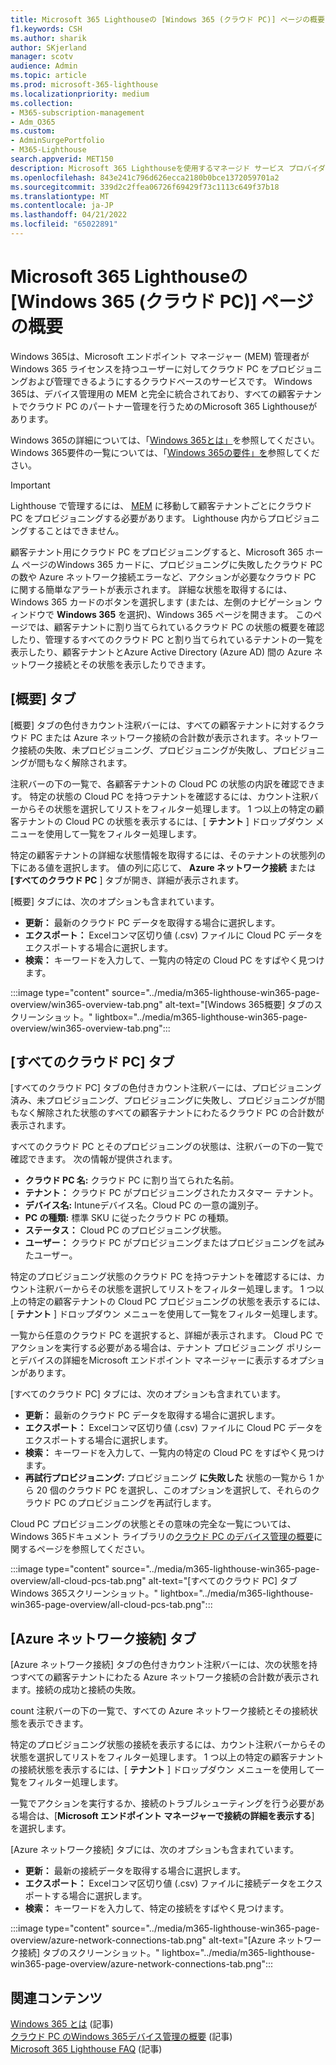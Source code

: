```yaml
---
title: Microsoft 365 Lighthouseの [Windows 365 (クラウド PC)] ページの概要
f1.keywords: CSH
ms.author: sharik
author: SKjerland
manager: scotv
audience: Admin
ms.topic: article
ms.prod: microsoft-365-lighthouse
ms.localizationpriority: medium
ms.collection:
- M365-subscription-management
- Adm_O365
ms.custom:
- AdminSurgePortfolio
- M365-Lighthouse
search.appverid: MET150
description: Microsoft 365 Lighthouseを使用するマネージド サービス プロバイダー (MSP) の場合は、Windows 365 (クラウド PC) ページについて説明します。
ms.openlocfilehash: 843e241c796d626ecca2180b0bce1372059701a2
ms.sourcegitcommit: 339d2c2ffea06726f69429f73c1113c649f37b18
ms.translationtype: MT
ms.contentlocale: ja-JP
ms.lasthandoff: 04/21/2022
ms.locfileid: "65022891"
---
```

# <a name="overview-of-the-windows-365-cloud-pcs-page-in-microsoft-365-lighthouse"></a>Microsoft 365 Lighthouseの [Windows 365 (クラウド PC)] ページの概要  
  
Windows 365は、Microsoft エンドポイント マネージャー (MEM) 管理者がWindows 365 ライセンスを持つユーザーに対してクラウド PC をプロビジョニングおよび管理できるようにするクラウドベースのサービスです。 Windows 365は、デバイス管理用の MEM と完全に統合されており、すべての顧客テナントでクラウド PC のパートナー管理を行うためのMicrosoft 365 Lighthouseがあります。

Windows 365の詳細については、「[Windows 365とは」](/windows-365/overview)を参照してください。 Windows 365要件の一覧については、「[Windows 365の要件」を](/windows-365/enterprise/requirements)参照してください。

> [!IMPORTANT]
> Lighthouse で管理するには、 [MEM](https://go.microsoft.com/fwlink/p/?linkid=2150463) に移動して顧客テナントごとにクラウド PC をプロビジョニングする必要があります。 Lighthouse 内からプロビジョニングすることはできません。

顧客テナント用にクラウド PC をプロビジョニングすると、Microsoft 365 ホーム ページのWindows 365 カードに、プロビジョニングに失敗したクラウド PC の数や Azure ネットワーク接続エラーなど、アクションが必要なクラウド PC に関する簡単なアラートが表示されます。 詳細な状態を取得するには、Windows 365 カードのボタンを選択します (または、左側のナビゲーション ウィンドウで **Windows 365** を選択)、Windows 365 ページを開きます。 このページでは、顧客テナントに割り当てられているクラウド PC の状態の概要を確認したり、管理するすべてのクラウド PC と割り当てられているテナントの一覧を表示したり、顧客テナントとAzure Active Directory (Azure AD) 間の Azure ネットワーク接続とその状態を表示したりできます。

## <a name="overview-tab"></a>[概要] タブ

[概要] タブの色付きカウント注釈バーには、すべての顧客テナントに対するクラウド PC または Azure ネットワーク接続の合計数が表示されます。ネットワーク接続の失敗、未プロビジョニング、プロビジョニングが失敗し、プロビジョニングが間もなく解除されます。

注釈バーの下の一覧で、各顧客テナントの Cloud PC の状態の内訳を確認できます。 特定の状態の Cloud PC を持つテナントを確認するには、カウント注釈バーからその状態を選択してリストをフィルター処理します。 1 つ以上の特定の顧客テナントの Cloud PC の状態を表示するには、[ **テナント** ] ドロップダウン メニューを使用して一覧をフィルター処理します。

特定の顧客テナントの詳細な状態情報を取得するには、そのテナントの状態列の下にある値を選択します。 値の列に応じて、 **Azure ネットワーク接続** または **[すべてのクラウド PC** ] タブが開き、詳細が表示されます。

[概要] タブには、次のオプションも含まれています。

- **更新：** 最新のクラウド PC データを取得する場合に選択します。
- **エクスポート：** Excelコンマ区切り値 (.csv) ファイルに Cloud PC データをエクスポートする場合に選択します。
- **検索：** キーワードを入力して、一覧内の特定の Cloud PC をすばやく見つけます。

:::image type="content" source="../media/m365-lighthouse-win365-page-overview/win365-overview-tab.png" alt-text="[Windows 365概要] タブのスクリーンショット。" lightbox="../media/m365-lighthouse-win365-page-overview/win365-overview-tab.png":::

## <a name="all-cloud-pcs-tab"></a>[すべてのクラウド PC] タブ

[すべてのクラウド PC] タブの色付きカウント注釈バーには、プロビジョニング済み、未プロビジョニング、プロビジョニングに失敗し、プロビジョニングが間もなく解除された状態のすべての顧客テナントにわたるクラウド PC の合計数が表示されます。

すべてのクラウド PC とそのプロビジョニングの状態は、注釈バーの下の一覧で確認できます。 次の情報が提供されます。

- **クラウド PC 名:** クラウド PC に割り当てられた名前。
- **テナント：** クラウド PC がプロビジョニングされたカスタマー テナント。
- **デバイス名:** Intuneデバイス名。Cloud PC の一意の識別子。
- **PC の種類:** 標準 SKU に従ったクラウド PC の種類。
- **ステータス：** Cloud PC のプロビジョニング状態。
- **ユーザー：** クラウド PC がプロビジョニングまたはプロビジョニングを試みたユーザー。

特定のプロビジョニング状態のクラウド PC を持つテナントを確認するには、カウント注釈バーからその状態を選択してリストをフィルター処理します。 1 つ以上の特定の顧客テナントの Cloud PC プロビジョニングの状態を表示するには、[ **テナント** ] ドロップダウン メニューを使用して一覧をフィルター処理します。

一覧から任意のクラウド PC を選択すると、詳細が表示されます。 Cloud PC でアクションを実行する必要がある場合は、テナント プロビジョニング ポリシーとデバイスの詳細をMicrosoft エンドポイント マネージャーに表示するオプションがあります。

[すべてのクラウド PC] タブには、次のオプションも含まれています。

- **更新：** 最新のクラウド PC データを取得する場合に選択します。
- **エクスポート：** Excelコンマ区切り値 (.csv) ファイルに Cloud PC データをエクスポートする場合に選択します。
- **検索：** キーワードを入力して、一覧内の特定の Cloud PC をすばやく見つけます。
- **再試行プロビジョニング:** プロビジョニング **に失敗した** 状態の一覧から 1 から 20 個のクラウド PC を選択し、このオプションを選択して、それらのクラウド PC のプロビジョニングを再試行します。

Cloud PC プロビジョニングの状態とその意味の完全な一覧については、Windows 365ドキュメント ライブラリの[クラウド PC のデバイス管理の概要](/windows-365/enterprise/device-management-overview#column-details)に関するページを参照してください。

:::image type="content" source="../media/m365-lighthouse-win365-page-overview/all-cloud-pcs-tab.png" alt-text="[すべてのクラウド PC] タブWindows 365スクリーンショット。" lightbox="../media/m365-lighthouse-win365-page-overview/all-cloud-pcs-tab.png":::

## <a name="azure-network-connections-tab"></a>[Azure ネットワーク接続] タブ

[Azure ネットワーク接続] タブの色付きカウント注釈バーには、次の状態を持つすべての顧客テナントにわたる Azure ネットワーク接続の合計数が表示されます。接続の成功と接続の失敗。

count 注釈バーの下の一覧で、すべての Azure ネットワーク接続とその接続状態を表示できます。

特定のプロビジョニング状態の接続を表示するには、カウント注釈バーからその状態を選択してリストをフィルター処理します。 1 つ以上の特定の顧客テナントの接続状態を表示するには、[ **テナント** ] ドロップダウン メニューを使用して一覧をフィルター処理します。

一覧でアクションを実行するか、接続のトラブルシューティングを行う必要がある場合は、[**Microsoft エンドポイント マネージャーで接続の詳細を表示する**] を選択します。

[Azure ネットワーク接続] タブには、次のオプションも含まれています。

- **更新：** 最新の接続データを取得する場合に選択します。
- **エクスポート：** Excelコンマ区切り値 (.csv) ファイルに接続データをエクスポートする場合に選択します。
- **検索：** キーワードを入力して、特定の接続をすばやく見つけます。

:::image type="content" source="../media/m365-lighthouse-win365-page-overview/azure-network-connections-tab.png" alt-text="[Azure ネットワーク接続] タブのスクリーンショット。" lightbox="../media/m365-lighthouse-win365-page-overview/azure-network-connections-tab.png":::

## <a name="related-content"></a>関連コンテンツ

[Windows 365 とは](/windows-365/overview) (記事)\
[クラウド PC のWindows 365デバイス管理の概要](/windows-365/enterprise/device-management-overview) (記事)\
[Microsoft 365 Lighthouse FAQ](m365-lighthouse-faq.yml) (記事)